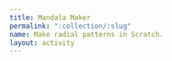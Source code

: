 ```yaml
---
title: Mandala Maker
permalink: ":collection/:slug"
name: Make radial patterns in Scratch.
layout: activity
---
```

